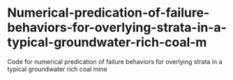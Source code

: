 # Numerical-predication-of-failure-behaviors-for-overlying-strata-in-a-typical-groundwater-rich-coal-m
Code for numerical predication of failure behaviors for overlying strata in a typical groundwater rich coal mine
